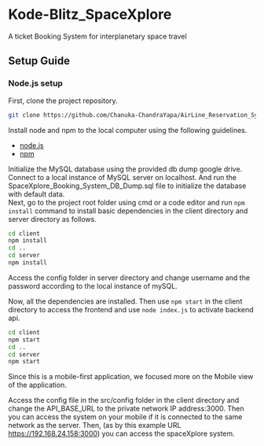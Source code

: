 # Kode-Blitz_SpaceXplore
A ticket Booking System for interplanetary space travel

## Setup Guide

### Node.js setup

First, clone the project repository.

```bash
git clone https://github.com/Chanuka-ChandraYapa/AirLine_Reservation_System_Project.git
```

Install node and npm to the local computer using the following guidelines.

* [node.js](https://nodejs.org/en/)
* [npm](https://www.npmjs.com/get-npm)



Initialize the MySQL database using the provided db dump google drive. Connect to a local instance of MySQL server on localhost. And run the SpaceXplore_Booking_System_DB_Dump.sql file to initialize the database with default data.  
Next, go to the project root folder using cmd or a code editor and run `npm install` command to install basic dependencies in the client directory and server directory as follows.


```bash
cd client
npm install
cd ..
cd server
npm install
```

Access the config folder in server directory and change username and the password according to the local instance of mySQL.

Now, all the dependencies are installed. Then use `npm start` in the client directory to access the frontend and use  `node index.js` to activate backend api.

```bash
cd client
npm start
cd ..
cd server
npm start
```
Since this is a mobile-first application, we focused more on the Mobile view of the application.

Access the config file in the src/config folder in the client directory and change the API_BASE_URL to the private network IP address:3000. Then you can access the system on your mobile if it is connected to the same network as the server.
Then, (as by this example URL <https://192.168.24.158:3000>) you can access the spaceXplore system.

